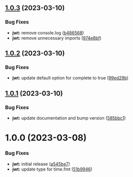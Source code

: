 ## [1.0.3](https://github.com/procter-gamble/apip-ts-middleware/compare/jwt-v1.0.2...jwt-v1.0.3) (2023-03-10)


### Bug Fixes

* **jwt:** remove console.log ([b486568](https://github.com/procter-gamble/apip-ts-middleware/commit/b486568ee6b8c637c949b8b3fc53992197d78af5))
* **jwt:** remove unnecessary imports ([974e8bf](https://github.com/procter-gamble/apip-ts-middleware/commit/974e8bf1a07410fcd653f9e651998193a92fd6e8))

## [1.0.2](https://github.com/procter-gamble/apip-ts-middleware/compare/jwt-v1.0.1...jwt-v1.0.2) (2023-03-10)

### Bug Fixes

- **jwt:** update default option for complete to true ([99ed29b](https://github.com/procter-gamble/apip-ts-middleware/commit/99ed29ba00cff26bf3a608117bd038f88cf534aa))

## [1.0.1](https://github.com/procter-gamble/apip-ts-middleware/compare/jwt-v1.0.0...jwt-v1.0.1) (2023-03-10)

### Bug Fixes

- **jwt:** update documentation and bump version ([585bbc1](https://github.com/procter-gamble/apip-ts-middleware/commit/585bbc1890a3a607b15a68054421faee0c7bfa9d))

# 1.0.0 (2023-03-08)

### Bug Fixes

- **jwt:** initial release ([a545be7](https://github.com/procter-gamble/apip-ts-middleware/commit/a545be7218bce7cd0b07c833b23ae5d79a1ecb28))
- **jwt:** update type for time.fmt ([51b9946](https://github.com/procter-gamble/apip-ts-middleware/commit/51b9946a4ffea582b2b689fc067528b93a3d53ee))

